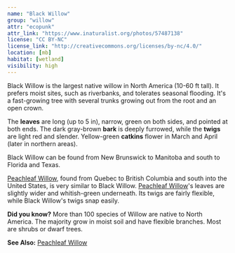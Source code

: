 ```yaml
---
name: "Black Willow"
group: "willow"
attr: "ecopunk"
attr_link: "https://www.inaturalist.org/photos/57487138"
license: "CC BY-NC"
license_link: "http://creativecommons.org/licenses/by-nc/4.0/"
location: [mb]
habitat: [wetland]
visibility: high
---
```

Black Willow is the largest native willow in North America (10-60 ft tall). It prefers moist sites, such as riverbanks, and tolerates seasonal flooding. It's a fast-growing tree with several trunks growing out from the root and an open crown.

The **leaves** are long  (up to 5 in), narrow, green on both sides, and pointed at both ends. The dark gray-brown **bark** is deeply furrowed, while the **twigs** are light red and slender. Yellow-green **catkins** flower in March and April (later in northern areas).

Black Willow can be found from New Brunswick to Manitoba and south to Florida and Texas.

[Peachleaf Willow](/trees/peachwil/), found from Quebec to British Columbia and south into the United States, is very similar to Black Willow. [Peachleaf Willow](/trees/peachwil/)'s leaves are slightly wider and whitish-green underneath. Its twigs are fairly flexible, while Black Willow's twigs snap easily.

**Did you know?** More than 100 species of Willow are native to North America. The majority grow in moist soil and have flexible branches. Most are shrubs or dwarf trees.

<!-- generated, do not edit -->
**See Also:**
[Peachleaf Willow](/trees/peachwil/)
